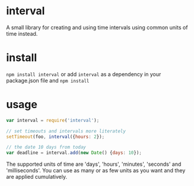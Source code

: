 # interval

A small library for creating and using time intervals using common units
of time instead.

# install

`npm install interval` or add `interval` as a dependency in your 
package.json file and `npm install`

# usage

```js
var interval = require('interval');

// set timeouts and intervals more literately
setTimeout(foo, interval({hours: 2});

// the date 10 days from today
var deadline = interval.add(new Date() {days: 10});

```
The supported units of time are 'days', 'hours', 'minutes', 'seconds'
and 'milliseconds'.  You can use as many or as few units as you want
and they are applied cumulatively. 

